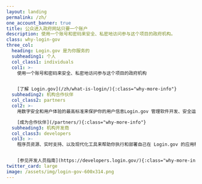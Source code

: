 ```yaml
---
layout: landing
permalink: /zh/
one_account_banner: true
title: 公众进入政府网站只要一个账户
description: 使用一个账号和密码来安全、私密地访问参与这个项目的政府机构。
class: why-login-gov
three_col:
  heading: Login.gov 是为你服务的
  subheading1: 个人
  col_class1: individuals
  col1: >-
    使用一个账号和密码来安全、私密地访问参与这个项目的政府机构


    [了解 Login.gov](/zh/what-is-login/){:class="why-more-info"}
  subheading2: 机构合作伙伴
  col_class2: partners
  col2: >-
    用数字安全和用户体验的最高标准来保护你的用户信息Login.gov 管理软件开发、安全运营、以及客户支持，使你没必要做这些事情。

    [成为合作伙伴](/partners/){:class="why-more-info"}
  subheading3: 机构开发商
  col_class3: developers
  col3: >-
    程序员资源、实时支持、以及现代化工具来帮助你执行和部署自己在 Login.gov 的应用程序,


    [参见开发人员指南](https://developers.login.gov/){:class="why-more-info"}
twitter_card: large
image: /assets/img/login-gov-600x314.png
---
```

